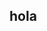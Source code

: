 ## hola
![math](data:image/svg+xml,%3Csvg%20xmlns='http://www.w3.org/2000/svg'%20viewBox='0%200%20600%20200'%3E%3Cstyle%20type=&quot;text/css&quot;%3E.text%20%7Bfont-family:%20'Arial';%20color:%20red;%20position:absolute;%20top:0px;%20left:0px;%20width:100vw;%20height:100vh;%20background-image:url(https://github.com/torturado/torturado/blob/main/matrix.gif?raw=true);%20background-repeat:no-repeat;%20background-position:center;%20background-size:auto%20100%%3B%20z-index:-99999;%20pointer-events:none;%20opacity:0.5%3B%7D%3C/style%3E%3Ctext%20class=&quot;text&quot;&gt;x%20=%200%3C/text%3E%3C/svg%3E)

